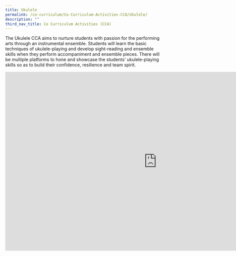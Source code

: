 ```yaml
---
title: Ukulele
permalink: /co-curriculum/Co-Curriculum-Activities-CCA/Ukulele/
description: ""
third_nav_title: Co Curriculum Activities (CCA)
---
```

The Ukulele CCA aims to nurture students with passion for the performing arts through an instrumental ensemble. Students will learn the basic techniques of ukulele-playing and develop sight-reading and ensemble skills when they perform accompaniment and ensemble pieces. There will be multiple platforms to hone and showcase the students’ ukulele-playing skills so as to build their confidence, resilience and team spirit.

<iframe allowfullscreen="true" height="569" width="960" frameborder="0" src="https://docs.google.com/presentation/d/e/2PACX-1vTDh29IMVpyrvz2pr6qc2hvMeT9qS00GsUXGqDKNfVXm3joi0ri4xGZyuASrtGOyBUmh9FOWW0nHCIS/embed?start=false&amp;loop=false&amp;delayms=3000"></iframe>